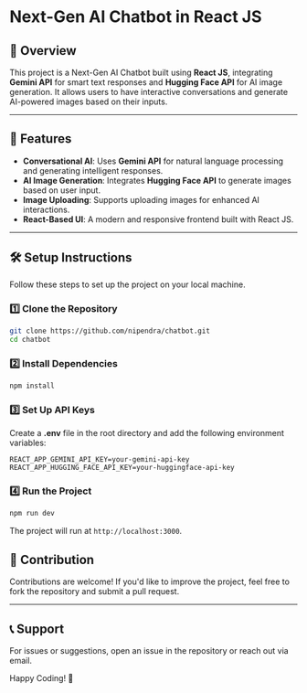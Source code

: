 # Next-Gen AI Chatbot in React JS

## 🚀 Overview
This project is a Next-Gen AI Chatbot built using **React JS**, integrating **Gemini API** for smart text responses and **Hugging Face API** for AI image generation. It allows users to have interactive conversations and generate AI-powered images based on their inputs.

---

## 📌 Features
- **Conversational AI**: Uses **Gemini API** for natural language processing and generating intelligent responses.
- **AI Image Generation**: Integrates **Hugging Face API** to generate images based on user input.
- **Image Uploading**: Supports uploading images for enhanced AI interactions.
- **React-Based UI**: A modern and responsive frontend built with React JS.

---

## 🛠️ Setup Instructions
Follow these steps to set up the project on your local machine.

### 1️⃣ Clone the Repository
```bash
git clone https://github.com/nipendra/chatbot.git
cd chatbot
```

### 2️⃣ Install Dependencies
```bash
npm install
```

### 3️⃣ Set Up API Keys
Create a **.env** file in the root directory and add the following environment variables:
```plaintext
REACT_APP_GEMINI_API_KEY=your-gemini-api-key
REACT_APP_HUGGING_FACE_API_KEY=your-huggingface-api-key
```

### 4️⃣ Run the Project
```bash
npm run dev
```
The project will run at `http://localhost:3000`.

## 🤝 Contribution
Contributions are welcome! If you'd like to improve the project, feel free to fork the repository and submit a pull request.

---

## 📞 Support
For issues or suggestions, open an issue in the repository or reach out via email.

Happy Coding! 🎉



